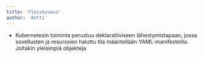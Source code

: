 ```yaml
---
title: 'Yleiskuvaus'
author: 'Antti'
---
```


- Kubernetesin toiminta perustuu deklaratiiviseen lähestymistapaan, jossa sovellusten ja resurssien haluttu tila määritellään YAML-manifesteilla. Joitakin yleisimpiä objekteja